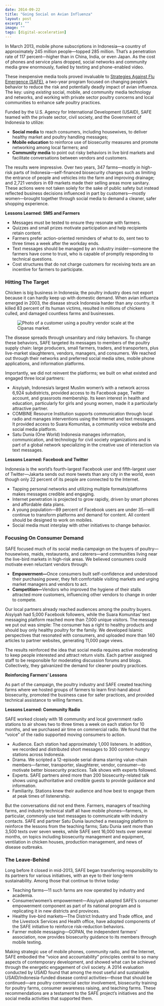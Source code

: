 ```yaml
---
date: 2014-09-22
title: "Going Social on Avian Influenza"
layout: post
excerpt: ""
image: ""
tags: [digital-acceleration]
---
```

<p>In March 2013, mobile phone subscriptions in Indonesia—a country of approximately 245 million people—topped 285 million. That’s a penetration rate of 117 percent—higher than in China, India, or even Japan. As the cost of phones and service plans dropped, social networks and community media grew enormously, fueled by texting and phone-enabled video.</p><p>These inexpensive media tools proved invaluable to <a href="http://dai.com/our-work/projects/indonesia%E2%80%94strategies-against-flu-emergence-safe">Strategies Against Flu Emergence (SAFE)</a>, a two-year program focused on changing people’s behavior to reduce the risk and potentially deadly impact of avian influenza. The key: using <em>existing</em> social, mobile, and community media technology and networks, and working with private sector poultry concerns and local communities to enhance safe poultry practices.</p><p>Funded by the U.S. Agency for International Development (USAID), SAFE teamed with the private sector, civil society, and the Government of Indonesia to utilize:</p><ul><li><strong>Social media</strong> to reach consumers, including housewives, to deliver healthy market and poultry handling messages;</li><li><strong>Mobile education</strong> to reinforce use of biosecurity measures and promote networking among local farmers; and</li><li><strong>Community media</strong> to point out risky behaviors in live bird markets and facilitate conversations between vendors and customers.</li></ul><p>The results were impressive. Over two years, 347 farms—mostly in high-risk parts of Indonesia—self-financed biosecurity changes such as limiting the entrance of people and vehicles into the farm and improving drainage; and 2,721 vendors in 69 markets made their selling areas more sanitary. These actions were not taken solely for the sake of public safety but instead reflected business decisions influenced in part by customers—mostly women—brought together through social media to demand a cleaner, safer shopping experience.</p><p><strong>Lessons Learned: SMS and Farmers</strong></p><ul><li>Messages must be tested to ensure they resonate with farmers.</li><li>Quizzes and small prizes motivate participation and help recipients retain content.</li><li>Farmers prefer action-oriented reminders of what to do, sent two to three times a week after the workday ends.</li><li>Text messages should be managed by an industry insider—someone the farmers have come to trust, who is capable of promptly responding to technical questions.</li><li>Cost structures that do not charge customers for receiving texts are an incentive for farmers to participate.</li></ul><h3 id="hitting-the-target">Hitting The Target</h3><p>Chicken is big business in Indonesia; the poultry industry does not export because it can hardly keep up with domestic demand. When avian influenza emerged in 2003, the disease struck Indonesia harder than any country. It killed 83 percent of its human victims, resulted in millions of chickens culled, and damaged countless farms and businesses.</p><figure class="kg-card kg-image-card"><img src="https://pubs.ghost.io/uploads/safe-1.jpg" class="kg-image" alt="Photo of a customer using a poultry vendor scale at the Cipanas market." loading="lazy"></figure><p>The disease spreads through unsanitary and risky behaviors. To change these behaviors, SAFE targeted its messages to members of the poultry supply chain: large producers, small farmers, traders, and transporters, plus live-market slaughterers, vendors, managers, and consumers. We reached out through their networks and preferred social media sites, mobile phone applications, and information platforms.</p><p>Importantly, we did not reinvent the platforms; we built on what existed and engaged three local partners:</p><ul><li>Aisyiyah, Indonesia’s largest Muslim women’s with a network across 6,924 subdistricts, provided access to its Facebook page, Twitter account, and grassroots membership. Its keen interest in health and education, particularly for girls and young women, made it a particularly attractive partner.</li><li>COMBINE Resource Institution supports communication through local radio and manages interventions using the Internet and text messages. It provided access to Suara Komunitas, a community voice website and social media platform.</li><li>Satu Dunia (One World) Indonesia manages information, communication, and technology for civil society organizations and is part of a global network specializing in the creative use of interaction via text messages.</li></ul><p><strong>Lessons Learned: Facebook and Twitter</strong></p><p>Indonesia is the world’s fourth-largest Facebook user and fifth-largest user of Twitter—Jakarta sends out more tweets than any city in the world, even though only 22 percent of its people are connected to the Internet.</p><ul><li>Tapping personal networks and utilizing multiple formats/platforms makes messages credible and engaging.</li><li>Internet penetration is projected to grow rapidly, driven by smart phones and affordable data plans.</li><li>A young population—89 percent of Facebook users are under 35—will continue to transform platforms and demand for content. All content should be designed to work on mobiles.</li><li>Social media must interplay with other initiatives to change behavior.</li></ul><h3 id="focusing-on-consumer-demand">Focusing On Consumer Demand</h3><p>SAFE focused much of its social media campaign on the buyers of poultry—housewives, maids, restaurants, and caterers—and communities living near the live-bird markets in high-risk areas. We believed consumers could motivate even reluctant vendors through:</p><ul><li><strong>Empowerment—</strong>Once consumers built self-confidence and understood their purchasing power, they felt comfortable visiting markets and urging market managers and vendors to act.</li><li><strong>Competition—</strong>Vendors who improved the hygiene of their stalls attracted more customers, influencing other vendors to change in order to compete.</li></ul><p>Our local partners already reached audiences among the poultry buyers. Aisyiyah had 5,000 Facebook followers, while the Suara Komunitas’ text messaging platform reached more than 7,000 unique visitors. The message we put out was simple: The consumer has a right to healthy products and should buy only healthy poultry for the family. We developed Islamic perspectives that resonated with consumers, and uploaded more than 140 articles to partner websites, generating 11,000 page views.</p><p>The results reinforced the idea that social media requires active moderating to keep people interested and attract return visits. Each partner assigned staff to be responsible for moderating discussion forums and blogs. Collectively, they galvanized the demand for cleaner poultry practices.</p><p><strong>Reinforcing Farmers’ Lessons</strong></p><p>As part of the campaign, the poultry industry and SAFE created teaching farms where we hosted groups of farmers to learn first-hand about biosecurity, promoted the business case for safer practices, and provided technical assistance to willing farmers.</p><p><strong>Lessons Learned: Community Radio</strong></p><p>SAFE worked closely with 18 community and local government radio stations to air shows two to three times a week on each station for 10 months, and we purchased air time on commercial radio. We found that the “voice” of the radio supported moving consumers to action.</p><ul><li>Audience. Each station had approximately 1,000 listeners. In addition, we recorded and distributed short messages to 300 content-hungry stations across Indonesia.</li><li>Drama. We scripted a 12-episode serial drama starring value-chain members—farmer, transporter, slaughterer, vendor, consumer—to motivate better biosecurity practices. Talk shows with experts followed.</li><li>Experts. SAFE partners aired more than 200 biosecurity-related talk shows using authoritative and credible guests to provide guidance and information.</li><li>Familiarity. Stations knew their audience and how best to engage them at peak times of listenership.</li></ul><p>But the conversations did not end there. Farmers, managers of teaching farms, and industry technical staff all have mobile phones—farmers, in particular, commonly use text messages to communicate with industry contacts. SAFE and partner Satu Dunia launched a messaging platform to reinforce the lessons from the teaching farms; Satu Dunia sent more than 3,500 texts over seven weeks, while SAFE sent 16,000 texts over several months, on topics including biosecurity management and equipment, ventilation in chicken houses, production management, and news of disease outbreaks.</p><h3 id="the-leave-behind">The Leave-Behind</h3><p>Long before it closed in mid-2013, SAFE began transferring responsibility to its partners for various initiatives, with an eye to their long-term sustainability. Among those that continue to thrive today:</p><ul><li>Teaching farms—11 such farms are now operated by industry and academia.</li><li>Consumer/women’s empowerment—Aisyiyah adopted SAFE’s consumer empowerment component as part of its national program and is replicating it in new districts and provinces.</li><li>Healthy live-bird markets—The District Industry and Trade office, and the Livestock Services and Health office, have adopted components of the SAFE initiative to reinforce risk-reduction behaviors.</li><li>Farmer mobile messaging—GOPAN, the independent farmers’ association, now provides biosecurity guidance to its members through mobile texting.</li></ul><p>Making strategic use of mobile phones, community radio, and the Internet, SAFE embodied the “voice and accountability” principles central to so many aspects of contemporary development, and showed what can be achieved through the energetic engagement of civil society. A 2014 evaluation conducted by USAID found that among the most useful and sustainable USAID/Indonesia-funded disease control activities—those that should be continued—are poultry commercial sector involvement, biosecurity training for poultry farms, consumer awareness raising, and teaching farms. These recommendations are a testament to the SAFE project’s initiatives and the social media activities that supported them.</p>
  